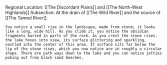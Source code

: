 Regional Location: [[The Discordant Plains]] and [[The North-West Highlands]]
Subsection: At the drain of [[The Wild River]] and the source of [[The Tamed River]]. 



	You notice a small rise in the landscape, made from stone; it looks like a long, wide hill. As you climb it, you notice the obsidian fragments buried in parts of the rock. As you crest the stone rises, the lake hoves into view, its surface glittering and sparkling, nestled into the center of this area. It surface sits far below the lip of the stone rises, which you now notice are in roughly a circular shape. There are path ways down to the lake and you can notice jetties poking out from black sand beaches.